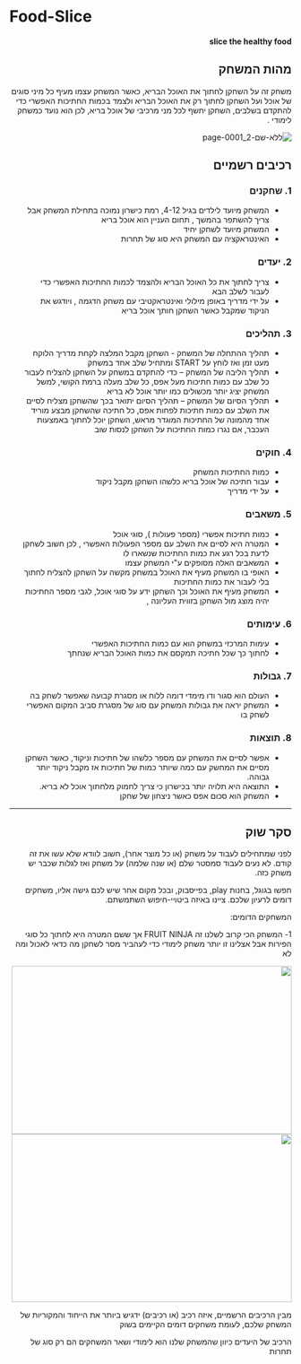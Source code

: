 # Food-Slice


<div dir='rtl' lang='he'>

**slice the healthy food**

## מהות המשחק

משחק זה על השחקן לחתוך את האוכל הבריא, כאשר המשחק עצמו מעיף כל מיני סוגים של אוכל ועל השחקן לחתוך רק את האוכל הבריא ולצמד בכמות החתיכות האפשרי כדי להתקדם בשלבים, 
השחקן יחשף לכל מני מרכיבי של אוכל בריא, לכן הוא נועד כמשחק לימודי
.

![ללא-שם-2_page-0001](https://user-images.githubusercontent.com/10331972/226698857-e4adc32a-942b-4cd1-8010-cea25cd2e637.jpg)

## רכיבים רשמיים


### 1. שחקנים

* המשחק מיועד לילדים בגיל 4-12, רמת כישרון נמוכה בתחילת המשחק אבל צריך להשתפר בהמשך , תחום העניין הוא אוכל בריא 
* המשחק מיועד לשחקן יחיד
* האינטראקציה עם המשחק היא סוג של תחרות

### 2. יעדים

* צריך לחתוך את כל האוכל הבריא ולהצמד לכמות החתיכות האפשרי כדי לעבור לשלב הבא
* על ידי מדריך באופן מילולי ואינטראקטיבי עם משחק הדגמה , ויודגש את הניקוד שמקבל כאשר השחקן חותך אוכל בריא  


### 3. תהליכים


* תהליך ההתחלה של המשחק - השחקן מקבל המלצה לקחת מדריך הלוקח מעט זמן ואז לוחץ על START ומתחיל שלב אחד במשחק
*	תהליך הליבה של המשחק – כדי להתקדם במשחק על השחקן להצליח לעבור כל שלב עם כמות חתיכות מעל אפס, כל שלב מעלה ברמת הקושי, למשל המשחק יציג יותר מכשולים כמו יותר אוכל לא בריא 
*	תהליך הסיום של המשחק – תהליך הסיום יתואר בכך שהשחקן מצליח לסיים את השלב עם כמות   חתיכות לפחות אפס, כל חתיכה שהשחקן מבצע מוריד אחד מהמונה של החתיכות המוגדר מראש, השחקן יוכל לחתוך באמצעות העכבר, אם נגרו כמות החתיכות על השחקן לנסות שוב



### 4. חוקים

* כמות החתיכות המשחק
* עבור חתיכה של אוכל בריא כלשהו השחקן מקבל ניקוד 
* על ידי מדריך


### 5. משאבים

* כמות חתיכות אפשרי (מספר פעולות ), סוגי אוכל 
* המטרה היא לסיים את השלב עם מספר הפעולות האפשרי , לכן חשוב לשחקן לדעת בכל רגע את כמות החתיכות שנשארו לו 
* המשאבים האלה מסופקים ע"י המשחק עצמו 
* האופי בו המשחק מעיף את האוכל במשחק מקשה על השחקן להצליח לחתוך בלי לעבור את כמות החתיכות 
* המשחק מעיף את האוכל וכך השחקן ידע על סוגי אוכל, לגבי מספר החתיכות יהיה מוצג מול השחקן בזווית העליונה , 

### 6. עימותים


* עימות המרכזי במשחק הוא עם כמות החתיכות האפשרי 
* לחתוך כך שכל חתיכה תמקסם את כמות האוכל הבריא שנחתך


### 7. גבולות

*  העולם הוא סגור ודו מימדי דומה ללוח או מסגרת קבועה שאפשר לשחק בה 
* המשחק יראה את גבולות המשחק עם סוג של מסגרת סביב המקום האפשרי לשחק בו



### 8. תוצאות

* אפשר לסיים את המשחק עם מספר כלשהו של חתיכות וניקוד, כאשר השחקן מסיים את המחשק עם כמה שיותר כמות של חתיכות אז מקבל ניקוד יותר גבוהה. 
* התוצאה היא תלויה יותר בכישרון כי צריך לחמוק מלחתוך אוכל לא בריא. 
* המשחק הוא סכום אפס כאשר ניצחון של שחקן 

---

## סקר שוק

לפני שמתחילים לעבוד על משחק (או כל מוצר אחר), חשוב לוודא שלא עשו את זה קודם. לא נעים לעבוד סמסטר שלם (או שנה שלמה) על משחק ואז לגלות שכבר יש משחק כזה. 

חפשו בגוגל, בחנות play, בפייסבוק, ובכל מקום אחר שיש לכם גישה אליו, משחקים דומים לרעיון שלכם. ציינו באיזה ביטויי-חיפוש השתמשתם.

המשחקים הדומים:


1- המשחק הכי קרוב לשלנו זה FRUIT NINJA אך ששם המטרה היא לחתוך כל סוגי הפירות אבל אצלינו זו יותר משחק לימודי כדי לעהביר מסר לשחקן מה כדאי לאכול ומה לא

<img width="500" height="300" src="https://user-images.githubusercontent.com/10331972/226702517-0b164918-30da-4313-b5db-356ab35c29eb.jpeg"/>
  
<img width="500" height="300" src="https://user-images.githubusercontent.com/10331972/226702730-3a28c47f-1646-4e9c-8f13-78d1425a1158.jpg"/>

מבין הרכיבים הרשמיים, 
איזה רכיב (או רכיבים) ידגיש ביותר את הייחוד והמקוריות של המשחק שלכם, לעומת משחקים דומים הקיימים בשוק

הרכיב של היעדים כיוון שהמשחק שלנו הוא לימודי ושאר המשחקים הם רק סוג של תחרות
